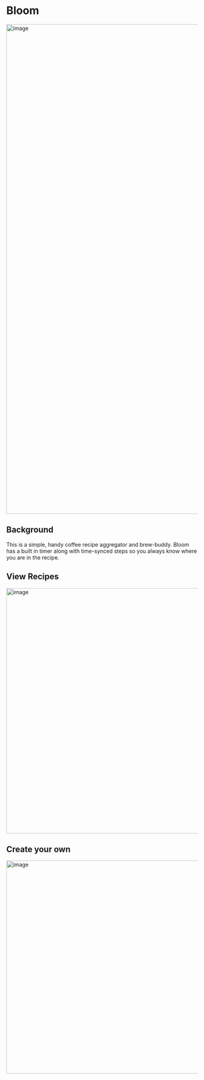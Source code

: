 # Bloom

<img width="1287" alt="image" src="https://user-images.githubusercontent.com/101823296/220208620-17594ad7-f4a1-4c9f-a79a-60109b1f417d.png">

## Background

This is a simple, handy coffee recipe aggregator and brew-buddy. 
Bloom has a built in timer along with time-synced steps so you always know where you are in the recipe. 

## View Recipes
<img width="645" alt="image" src="https://user-images.githubusercontent.com/101823296/220210283-654c9f18-5915-44a1-9f30-4cc225ca844f.png">

## Create your own
<img width="560" alt="image" src="https://user-images.githubusercontent.com/101823296/220210310-bd1ad60f-d952-4d8a-96fa-55f9fa8729ea.png">
